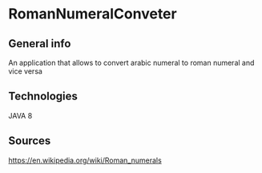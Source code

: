 # RomanNumeralConveter
## General info
An application that allows to convert arabic numeral to roman numeral and vice versa
## Technologies
JAVA 8
## Sources
https://en.wikipedia.org/wiki/Roman_numerals
